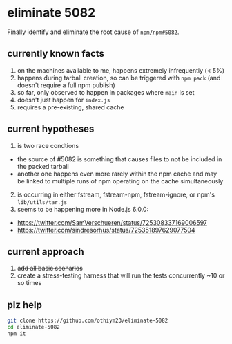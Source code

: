 # eliminate 5082

Finally identify and eliminate the root cause of [`npm/npm#5082`](https://github.com/npm/npm/issues/5082).

## currently known facts

1. on the machines available to me, happens extremely infrequently (< 5%)
2. happens during tarball creation, so can be triggered with `npm pack` (and doesn't require a full npm publish)
3. so far, only observed to happen in packages where `main` is set
4. doesn't just happen for `index.js`
5. requires a pre-existing, shared cache

## current hypotheses

1. is two race condtions
  - the source of #5082 is something that causes files to not be included in the packed tarball
  - another one happens even more rarely within the npm cache and may be linked to multiple runs of npm operating on the cache simultaneously
2. is occurring in either fstream, fstream-npm, fstream-ignore, or npm's `lib/utils/tar.js`
3. seems to be happening more in Node.js 6.0.0:
  - https://twitter.com/SamVerschueren/status/725308337169006597
  - https://twitter.com/sindresorhus/status/725351897629077504

## current approach

1. ~~add all basic scenarios~~
2. create a stress-testing harness that will run the tests concurrently ~10 or so times

## plz help

```sh
git clone https://github.com/othiym23/eliminate-5082
cd eliminate-5082
npm it
```
